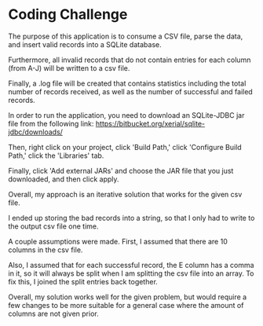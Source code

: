 # Coding Challenge
The purpose of this application is to consume a CSV file, parse the data, and insert valid
records into a SQLite database. 

Furthermore, all invalid records that do not contain entries for each column (from A-J) will be written to a csv file. 

Finally, a .log file will be created that contains statistics including the total number of records received, as well as
the number of successful and failed records.



In order to run the application, you need to download an SQLite-JDBC jar file from the following link:
https://bitbucket.org/xerial/sqlite-jdbc/downloads/

Then, right click on your project, click 'Build Path,' click 'Configure Build Path,' click the 'Libraries' tab.

Finally, click 'Add external JARs' and choose the JAR file that you just downloaded, and then click apply.



Overall, my approach is an iterative solution that works for the given csv file.

I ended up storing the bad records into a string, so that I only had to write to the output csv file one time. 

A couple assumptions were made. First, I assumed that there are 10 columns in the csv file. 

Also, I assumed that for each successful record, the E column has a comma in it, so it will always be split when
I am splitting the csv file into an array. To fix this, I joined the split entries back together.

Overall, my solution works well for the given problem, but would require a few changes to be more suitable for a general case where the amount of columns are not given prior.


